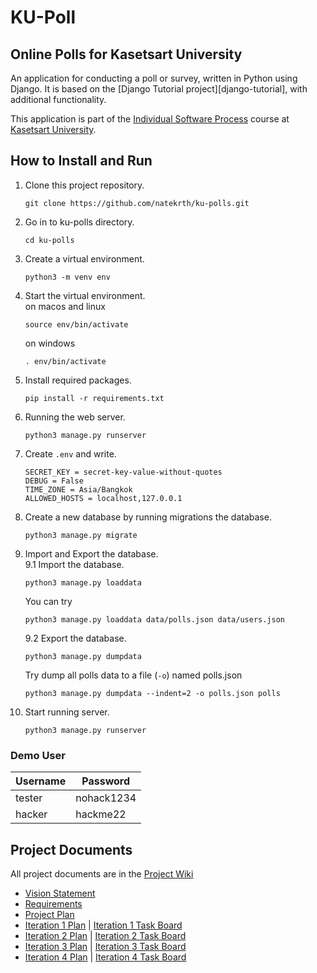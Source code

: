 # KU-Poll

## Online Polls for Kasetsart University

An application for conducting a poll or survey, written in Python using Django. It is based on the [Django Tutorial project][django-tutorial],
with additional functionality.

This application is part of the [Individual Software Process](https://cpske.github.io/ISP) course at [Kasetsart University](https://ku.ac.th).

## How to Install and Run
1. Clone this project repository.
    ```
    git clone https://github.com/natekrth/ku-polls.git
    ```
2. Go in to ku-polls directory.
    ```
    cd ku-polls
    ```
3. Create a virtual environment.
    ```
    python3 -m venv env
    ```
4. Start the virtual environment.  
    on macos and linux
    ```
    source env/bin/activate 
    ```
    on windows
    ```
    . env/bin/activate
    ```
5. Install required packages.
    ```
    pip install -r requirements.txt
    ```
6. Running the web server.
    ```
    python3 manage.py runserver
    ```
7. Create `.env` and write.
    ```
    SECRET_KEY = secret-key-value-without-quotes 
    DEBUG = False
    TIME_ZONE = Asia/Bangkok
    ALLOWED_HOSTS = localhost,127.0.0.1
    ```
8. Create a new database by running migrations the database.
    ```
    python3 manage.py migrate
    ```
9. Import and Export the database.  
    9.1 Import the database.  
    ```
    python3 manage.py loaddata
    ```
    You can try
    ```
    python3 manage.py loaddata data/polls.json data/users.json
    ```
    
    9.2 Export the database. 
    ```
    python3 manage.py dumpdata
    ```
    Try dump all polls data to a file (`-o`) named polls.json
    ```
    python3 manage.py dumpdata --indent=2 -o polls.json polls
    ```
10. Start running server.
    ```
    python3 manage.py runserver
    ```

### Demo User

| Username  | Password  |
|-----------|-----------|
|   tester  | nohack1234|
|   hacker  | hackme22  |

## Project Documents

All project documents are in the [Project Wiki](../../wiki/Home)

- [Vision Statement](../../wiki/Vision%20Statement)
- [Requirements](../../wiki/Requirements)
- [Project Plan](../../wiki/Development%20Plan)
- [Iteration 1 Plan](../../wiki/Iteration%201%20Plan) | [Iteration 1 Task Board](https://github.com/users/natekrth/projects/1/views/1) 
- [Iteration 2 Plan](../../wiki/Iteration-2-Plan) | [Iteration 2 Task Board](https://github.com/users/natekrth/projects/1/views/3)
- [Iteration 3 Plan](../../wiki/Iteration-3-Plan) | [Iteration 3 Task Board](https://github.com/users/natekrth/projects/1/views/4)
- [Iteration 4 Plan](../../wiki/Iteration-4-Plan) | [Iteration 4 Task Board](https://github.com/users/natekrth/projects/1/views/5)